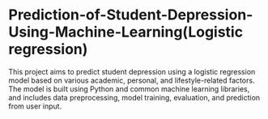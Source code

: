 # Prediction-of-Student-Depression-Using-Machine-Learning(Logistic regression)
This project aims to predict student depression using a logistic regression model based on various academic, personal, and lifestyle-related factors. The model is built using Python and common machine learning libraries, and includes data preprocessing, model training, evaluation, and prediction from user input.

